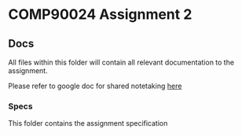 # COMP90024 Assignment 2

## Docs

All files within this folder will contain all relevant documentation to the assignment.

Please refer to google doc for shared notetaking [here](https://docs.google.com/document/d/1_0PiClO8ymAeUbTgK3BiKjQLMsWB32OxkyywTF6_kMo/edit?usp=sharing)

### Specs

This folder contains the assignment specification
